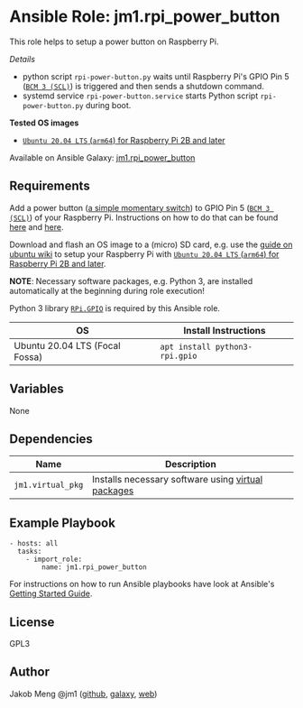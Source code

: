 # Ansible Role: jm1.rpi_power_button

This role helps to setup a power button on Raspberry Pi.

*Details*
- python script `rpi-power-button.py` waits until Raspberry Pi's GPIO Pin 5 ([`BCM 3 (SCL)`](https://pinout.xyz/pinout/pin5_gpio3))
  is triggered and then sends a shutdown command.
- systemd service `rpi-power-button.service` starts Python script `rpi-power-button.py` during boot.

**Tested OS images**
- [`Ubuntu 20.04 LTS` (`arm64`) for Raspberry Pi 2B and later](http://cdimage.ubuntu.com/releases/20.04/release/)

Available on Ansible Galaxy: [jm1.rpi_power_button](https://galaxy.ansible.com/jm1/rpi_power_button)

## Requirements

Add a power button ([a simple momentary switch](https://learn.sparkfun.com/tutorials/switch-basics/all)) to
GPIO Pin 5 ([`BCM 3 (SCL)`](https://pinout.xyz/pinout/pin5_gpio3)) of your Raspberry Pi. Instructions on how
to do that can be found [here](https://howchoo.com/g/mwnlytk3zmm/how-to-add-a-power-button-to-your-raspberry-pi)
and [here](https://www.raspberrypi.org/forums/viewtopic.php?t=24682).

Download and flash an OS image to a (micro) SD card,
e.g. use the [guide on ubuntu wiki](https://wiki.ubuntu.com/ARM/RaspberryPi) to setup your Raspberry Pi with
[`Ubuntu 20.04 LTS` (`arm64`) for Raspberry Pi 2B and later](http://cdimage.ubuntu.com/releases/20.04/release/).

**NOTE**: Necessary software packages, e.g. Python 3, are installed automatically at the beginning during role execution!

Python 3 library [`RPi.GPIO`](https://pypi.org/project/RPi.GPIO/) is required by this Ansible role.

| OS                             | Install Instructions           |
| ------------------------------ | ------------------------------ |
| Ubuntu 20.04 LTS (Focal Fossa) | `apt install python3-rpi.gpio` |

## Variables

None

## Dependencies

| Name              | Description                                                                                                                    |
| ----------------- | ------------------------------------------------------------------------------------------------------------------------------ |
| `jm1.virtual_pkg` | Installs necessary software using [virtual packages](https://www.debian.org/doc/manuals/debian-faq/pkg-basics.en.html#virtual) |

## Example Playbook

```
- hosts: all
  tasks:
    - import_role:
        name: jm1.rpi_power_button
```

For instructions on how to run Ansible playbooks have look at Ansible's
[Getting Started Guide](https://docs.ansible.com/ansible/latest/network/getting_started/first_playbook.html).

## License

GPL3

## Author

Jakob Meng
@jm1 ([github](https://github.com/jm1), [galaxy](https://galaxy.ansible.com/jm1), [web](http://www.jakobmeng.de))
